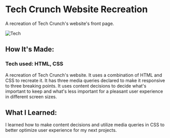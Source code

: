 # Tech Crunch Website Recreation
A recreation of Tech Crunch's website's front page.

![Tech](https://user-images.githubusercontent.com/69063941/90582436-b325c980-e19b-11ea-9428-7e021697342e.png)


## How It's Made:
### Tech used: HTML, CSS

A recreation of Tech Crunch's website. It uses a combination of HTML and CSS to recreate it. It has three media queries declared to make it responsive to three breaking points. It uses content decisions to decide what's important to keep and what's less important for a pleasant user experience in different screen sizes.


## What I Learned:
I learned how to make content decisions and utilize media queries in CSS to better optimize user experience for my next projects.
